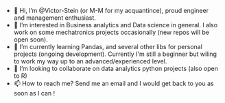 - 👋 Hi, I’m @Victor-Stein (or M-M for my acquantince), proud engineer and management enthusiast.  
- 👀 I’m interested in Business analytics and Data science in general. I also work on some mechatronics projects occasionally (new repos will be open soon).   
- 🌱 I’m currently learning Pandas, and several other libs for personal projects (ongoing development). Currently I'm still a beginner but wiling to work my way up to an advanced/experienced level.
- 💞️ I’m looking to collaborate on data analytics python projects (also open to R)
- 📫 How to reach me? Send me an email and I would get back to you as soon as I can !

<!---
Victor-Stein/Victor-Stein is a ✨ special ✨ repository because its `README.md` (this file) appears on your GitHub profile.
You can click the Preview link to take a look at your changes.
--->
